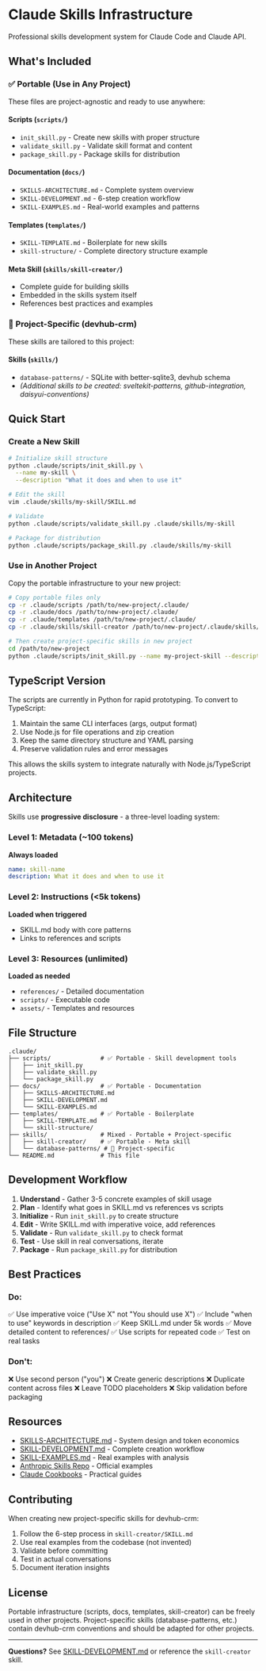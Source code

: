 # Claude Skills Infrastructure

Professional skills development system for Claude Code and Claude API.

## What's Included

### ✅ Portable (Use in Any Project)

These files are project-agnostic and ready to use anywhere:

#### Scripts (`scripts/`)
- `init_skill.py` - Create new skills with proper structure
- `validate_skill.py` - Validate skill format and content
- `package_skill.py` - Package skills for distribution

#### Documentation (`docs/`)
- `SKILLS-ARCHITECTURE.md` - Complete system overview
- `SKILL-DEVELOPMENT.md` - 6-step creation workflow
- `SKILL-EXAMPLES.md` - Real-world examples and patterns

#### Templates (`templates/`)
- `SKILL-TEMPLATE.md` - Boilerplate for new skills
- `skill-structure/` - Complete directory structure example

#### Meta Skill (`skills/skill-creator/`)
- Complete guide for building skills
- Embedded in the skills system itself
- References best practices and examples

### 🎯 Project-Specific (devhub-crm)

These skills are tailored to this project:

#### Skills (`skills/`)
- `database-patterns/` - SQLite with better-sqlite3, devhub schema
- *(Additional skills to be created: sveltekit-patterns, github-integration, daisyui-conventions)*

## Quick Start

### Create a New Skill

```bash
# Initialize skill structure
python .claude/scripts/init_skill.py \
  --name my-skill \
  --description "What it does and when to use it"

# Edit the skill
vim .claude/skills/my-skill/SKILL.md

# Validate
python .claude/scripts/validate_skill.py .claude/skills/my-skill

# Package for distribution
python .claude/scripts/package_skill.py .claude/skills/my-skill
```

### Use in Another Project

Copy the portable infrastructure to your new project:

```bash
# Copy portable files only
cp -r .claude/scripts /path/to/new-project/.claude/
cp -r .claude/docs /path/to/new-project/.claude/
cp -r .claude/templates /path/to/new-project/.claude/
cp -r .claude/skills/skill-creator /path/to/new-project/.claude/skills/

# Then create project-specific skills in new project
cd /path/to/new-project
python .claude/scripts/init_skill.py --name my-project-skill --description "..."
```

## TypeScript Version

The scripts are currently in Python for rapid prototyping. To convert to TypeScript:

1. Maintain the same CLI interfaces (args, output format)
2. Use Node.js for file operations and zip creation
3. Keep the same directory structure and YAML parsing
4. Preserve validation rules and error messages

This allows the skills system to integrate naturally with Node.js/TypeScript projects.

## Architecture

Skills use **progressive disclosure** - a three-level loading system:

### Level 1: Metadata (~100 tokens)
**Always loaded**
```yaml
name: skill-name
description: What it does and when to use it
```

### Level 2: Instructions (<5k tokens)
**Loaded when triggered**
- SKILL.md body with core patterns
- Links to references and scripts

### Level 3: Resources (unlimited)
**Loaded as needed**
- `references/` - Detailed documentation
- `scripts/` - Executable code
- `assets/` - Templates and resources

## File Structure

```
.claude/
├── scripts/              # ✅ Portable - Skill development tools
│   ├── init_skill.py
│   ├── validate_skill.py
│   └── package_skill.py
├── docs/                 # ✅ Portable - Documentation
│   ├── SKILLS-ARCHITECTURE.md
│   ├── SKILL-DEVELOPMENT.md
│   └── SKILL-EXAMPLES.md
├── templates/            # ✅ Portable - Boilerplate
│   ├── SKILL-TEMPLATE.md
│   └── skill-structure/
├── skills/               # Mixed - Portable + Project-specific
│   ├── skill-creator/    # ✅ Portable - Meta skill
│   └── database-patterns/ # 🎯 Project-specific
└── README.md             # This file
```

## Development Workflow

1. **Understand** - Gather 3-5 concrete examples of skill usage
2. **Plan** - Identify what goes in SKILL.md vs references vs scripts
3. **Initialize** - Run `init_skill.py` to create structure
4. **Edit** - Write SKILL.md with imperative voice, add references
5. **Validate** - Run `validate_skill.py` to check format
6. **Test** - Use skill in real conversations, iterate
7. **Package** - Run `package_skill.py` for distribution

## Best Practices

### Do:
✅ Use imperative voice ("Use X" not "You should use X")
✅ Include "when to use" keywords in description
✅ Keep SKILL.md under 5k words
✅ Move detailed content to references/
✅ Use scripts for repeated code
✅ Test on real tasks

### Don't:
❌ Use second person ("you")
❌ Create generic descriptions
❌ Duplicate content across files
❌ Leave TODO placeholders
❌ Skip validation before packaging

## Resources

- [SKILLS-ARCHITECTURE.md](docs/SKILLS-ARCHITECTURE.md) - System design and token economics
- [SKILL-DEVELOPMENT.md](docs/SKILL-DEVELOPMENT.md) - Complete creation workflow
- [SKILL-EXAMPLES.md](docs/SKILL-EXAMPLES.md) - Real examples with analysis
- [Anthropic Skills Repo](https://github.com/anthropics/skills) - Official examples
- [Claude Cookbooks](https://github.com/anthropics/claude-cookbooks/tree/main/skills) - Practical guides

## Contributing

When creating new project-specific skills for devhub-crm:

1. Follow the 6-step process in `skill-creator/SKILL.md`
2. Use real examples from the codebase (not invented)
3. Validate before committing
4. Test in actual conversations
5. Document iteration insights

## License

Portable infrastructure (scripts, docs, templates, skill-creator) can be freely used in other projects. Project-specific skills (database-patterns, etc.) contain devhub-crm conventions and should be adapted for other projects.

---

**Questions?** See [SKILL-DEVELOPMENT.md](docs/SKILL-DEVELOPMENT.md) or reference the `skill-creator` skill.

